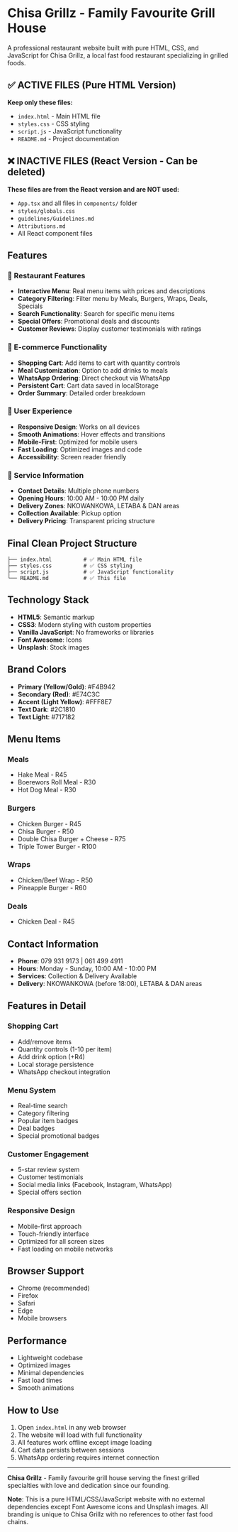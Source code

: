 # Chisa Grillz - Family Favourite Grill House

A professional restaurant website built with pure HTML, CSS, and JavaScript for Chisa Grillz, a local fast food restaurant specializing in grilled foods.

## ✅ ACTIVE FILES (Pure HTML Version)

**Keep only these files:**

- `index.html` - Main HTML file
- `styles.css` - CSS styling
- `script.js` - JavaScript functionality
- `README.md` - Project documentation

## ❌ INACTIVE FILES (React Version - Can be deleted)

**These files are from the React version and are NOT used:**

- `App.tsx` and all files in `components/` folder
- `styles/globals.css`
- `guidelines/Guidelines.md`
- `Attributions.md`
- All React component files

## Features

### 🍔 Restaurant Features

- **Interactive Menu**: Real menu items with prices and descriptions
- **Category Filtering**: Filter menu by Meals, Burgers, Wraps, Deals, Specials
- **Search Functionality**: Search for specific menu items
- **Special Offers**: Promotional deals and discounts
- **Customer Reviews**: Display customer testimonials with ratings

### 🛒 E-commerce Functionality

- **Shopping Cart**: Add items to cart with quantity controls
- **Meal Customization**: Option to add drinks to meals
- **WhatsApp Ordering**: Direct checkout via WhatsApp
- **Persistent Cart**: Cart data saved in localStorage
- **Order Summary**: Detailed order breakdown

### 📱 User Experience

- **Responsive Design**: Works on all devices
- **Smooth Animations**: Hover effects and transitions
- **Mobile-First**: Optimized for mobile users
- **Fast Loading**: Optimized images and code
- **Accessibility**: Screen reader friendly

### 🚚 Service Information

- **Contact Details**: Multiple phone numbers
- **Opening Hours**: 10:00 AM - 10:00 PM daily
- **Delivery Zones**: NKOWANKOWA, LETABA & DAN areas
- **Collection Available**: Pickup option
- **Delivery Pricing**: Transparent pricing structure

## Final Clean Project Structure

```
├── index.html          # ✅ Main HTML file
├── styles.css          # ✅ CSS styling
├── script.js           # ✅ JavaScript functionality
└── README.md           # ✅ This file
```

## Technology Stack

- **HTML5**: Semantic markup
- **CSS3**: Modern styling with custom properties
- **Vanilla JavaScript**: No frameworks or libraries
- **Font Awesome**: Icons
- **Unsplash**: Stock images

## Brand Colors

- **Primary (Yellow/Gold)**: #F4B942
- **Secondary (Red)**: #E74C3C
- **Accent (Light Yellow)**: #FFF8E7
- **Text Dark**: #2C1810
- **Text Light**: #717182

## Menu Items

### Meals

- Hake Meal - R45
- Boerewors Roll Meal - R30
- Hot Dog Meal - R30

### Burgers

- Chicken Burger - R45
- Chisa Burger - R50
- Double Chisa Burger + Cheese - R75
- Triple Tower Burger - R100

### Wraps

- Chicken/Beef Wrap - R50
- Pineapple Burger - R60

### Deals

- Chicken Deal - R45

## Contact Information

- **Phone**: 079 931 9173 | 061 499 4911
- **Hours**: Monday - Sunday, 10:00 AM - 10:00 PM
- **Services**: Collection & Delivery Available
- **Delivery**: NKOWANKOWA (before 18:00), LETABA & DAN areas

## Features in Detail

### Shopping Cart

- Add/remove items
- Quantity controls (1-10 per item)
- Add drink option (+R4)
- Local storage persistence
- WhatsApp checkout integration

### Menu System

- Real-time search
- Category filtering
- Popular item badges
- Deal badges
- Special promotional badges

### Customer Engagement

- 5-star review system
- Customer testimonials
- Social media links (Facebook, Instagram, WhatsApp)
- Special offers section

### Responsive Design

- Mobile-first approach
- Touch-friendly interface
- Optimized for all screen sizes
- Fast loading on mobile networks

## Browser Support

- Chrome (recommended)
- Firefox
- Safari
- Edge
- Mobile browsers

## Performance

- Lightweight codebase
- Optimized images
- Minimal dependencies
- Fast load times
- Smooth animations

## How to Use

1. Open `index.html` in any web browser
2. The website will load with full functionality
3. All features work offline except image loading
4. Cart data persists between sessions
5. WhatsApp ordering requires internet connection

---

**Chisa Grillz** - Family favourite grill house serving the finest grilled specialties with love and dedication since our founding.

**Note**: This is a pure HTML/CSS/JavaScript website with no external dependencies except Font Awesome icons and Unsplash images. All branding is unique to Chisa Grillz with no references to other fast food chains.